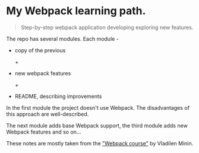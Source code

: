 # My Webpack learning path. 
> Step-by-step webpack application developing exploring new features.

The repo has several modules. Each module - 
- copy of the previous 
 
  \+ 
 
 - new webpack features
 
    \+ 
 
 - README, describing improvements
 
 In the first module the project doesn't use Webpack. The disadvantages of this approach are well-described. 
 
 The next module adds base Webpack support, the third module adds new Webpack features and so on...
 
 These notes are mostly taken from the ["Webpack course"](https://www.youtube.com/watch?v=eSaF8NXeNsA&t=3017s "YouTube") by Vladilen Minin.
